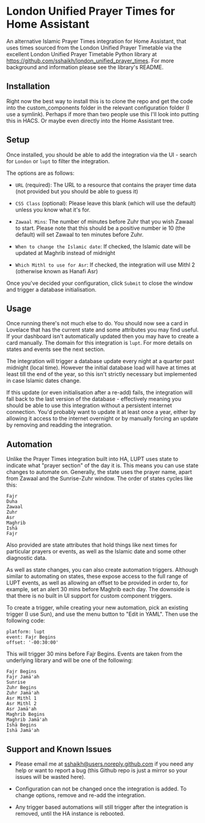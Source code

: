 # London Unified Prayer Times for Home Assistant

An alternative Islamic Prayer Times integration for Home Assistant, that uses times sourced from the London Unified Prayer Timetable via the excellent London Unified Prayer Timetable Python library at https://github.com/sshaikh/london_unified_prayer_times. For more background and information please see the library's README.

## Installation

Right now the best way to install this is to clone the repo and get the code into the custom_components folder in the relevant configuration folder (I use a symlink). Perhaps if more than two people use this I'll look into putting this in HACS. Or maybe even directly into the Home Assistant tree.

## Setup

Once installed, you should be able to add the integration via the UI - search for `London` or `lupt` to filter the integration.

The options are as follows:

- `URL` (required): The URL to a resource that contains the prayer time data (not provided but you should be able to guess it)

- `CSS Class` (optional): Please leave this blank (which will use the default) unless you know what it's for.

- `Zawaal Mins`: The number of minutes before Zuhr that you wish Zawaal to start. Please note that this should be a positive number ie 10 (the default) will set Zawaal to ten minutes before Zuhr.

- `When to change the Islamic date`: If checked, the Islamic date will be updated at Maghrib instead of midnight

- `Which Mithl to use for Asr`: If checked, the integration will use Mithl 2 (otherwise known as Hanafi Asr)

Once you've decided your configuration, click `Submit` to close the window and trigger a database initialisation.

## Usage

Once running there's not much else to do. You should now see a card in Lovelace that has the current state and some attributes you may find useful. If your dashboard isn't automatically updated then you may have to create a card manually. The domain for this integration is `lupt`.  For more details on states and events see the next section.

The integration will trigger a database update every night at a quarter past midnight (local time). However the initial database load will have at times at least till the end of the year, so this isn't strictly necessary but implemented in case Islamic dates change.

If this update (or even initialisation after a re-add) fails, the integration will fall back to the last version of the database - effectively meaning you should be able to use this integration without a persistent internet connection. You'd probably want to update it at least once a year, either by allowing it access to the internet overnight or by manually forcing an update by removing and readding the integration.

## Automation

Unlike the Prayer Times integration built into HA, LUPT uses state to indicate what "prayer section" of the day it is. This means you can use state changes to automate on. Generally, the state uses the prayer name, apart from Zawaal and the Sunrise-Zuhr window. The order of states cycles like this:

```
Fajr
Duha
Zawaal
Zuhr
Asr
Maghrib
Ishā
Fajr
```

Also provided are state attributes that hold things like next times for particular prayers or events, as well as the Islamic date and some other diagnostic data.

As well as state changes, you can also create automation triggers. Although similar to automating on states, these expose access to the full range of LUPT events, as well as allowing an offset to be provided in order to, for example, set an alert 30 mins before Maghrib each day. The downside is that there is no built in UI support for custom component triggers.

To create a trigger, while creating your new automation, pick an existing trigger (I use Sun), and use the menu button to "Edit in YAML". Then use the following code:

```
platform: lupt
event: Fajr Begins
offset: '-00:30:00'
```

This will trigger 30 mins before Fajr Begins. Events are taken from the underlying library and will be one of the following:

```
Fajr Begins
Fajr Jamā'ah
Sunrise
Zuhr Begins
Zuhr Jamā'ah
Asr Mithl 1
Asr Mithl 2
Asr Jamā'ah
Maghrib Begins
Maghrib Jamā'ah
Ishā Begins
Ishā Jamā'ah
```

## Support and Known Issues

- Please email me at sshaikh@users.noreply.github.com if you need any help or want to report a bug (this Github repo is just a mirror so your issues will be wasted here).

- Configuration can not be changed once the integration is added. To change options, remove and re-add the integration.

- Any trigger based automations will still trigger after the integration is removed, until the HA instance is rebooted.
